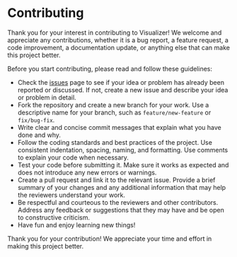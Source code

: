 # Contributing

Thank you for your interest in contributing to Visualizer! We welcome and appreciate any contributions, whether it is a bug report, a feature request, a code improvement, a documentation update, or anything else that can make this project better.

Before you start contributing, please read and follow these guidelines:

- Check the [issues](https://github.com/esammahdi/visualizer/issues) page to see if your idea or problem has already been reported or discussed. If not, create a new issue and describe your idea or problem in detail.
- Fork the repository and create a new branch for your work. Use a descriptive name for your branch, such as `feature/new-feature` or `fix/bug-fix`.
- Write clear and concise commit messages that explain what you have done and why.
- Follow the coding standards and best practices of the project. Use consistent indentation, spacing, naming, and formatting. Use comments to explain your code when necessary.
- Test your code before submitting it. Make sure it works as expected and does not introduce any new errors or warnings.
- Create a pull request and link it to the relevant issue. Provide a brief summary of your changes and any additional information that may help the reviewers understand your work.
- Be respectful and courteous to the reviewers and other contributors. Address any feedback or suggestions that they may have and be open to constructive criticism.
- Have fun and enjoy learning new things!

Thank you for your contribution! We appreciate your time and effort in making this project better.

